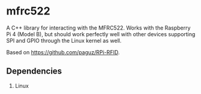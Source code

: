 # mfrc522

A C++ library for interacting with the MFRC522.
Works with the Raspberry Pi 4 (Model B), but should work perfectly well with other devices supporting SPI and GPIO through the Linux kernel as well. 

Based on https://github.com/paguz/RPi-RFID.

## Dependencies

1. Linux